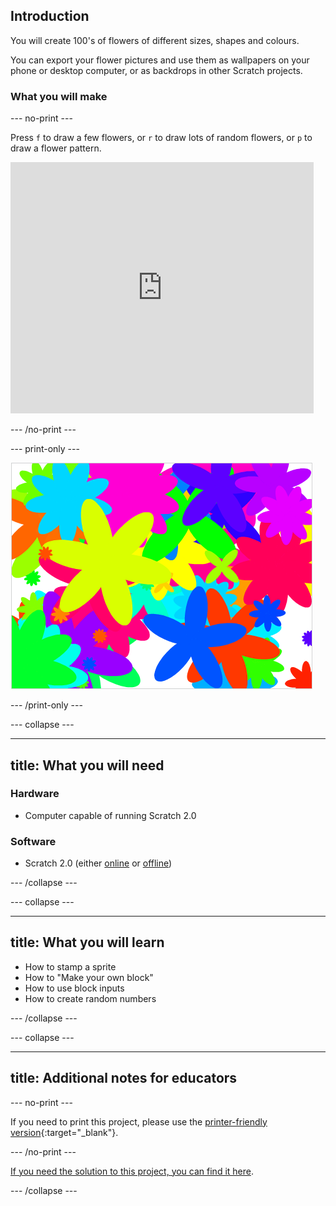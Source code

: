 ## Introduction

You will create 100's of flowers of different sizes, shapes and colours. 

You can export your flower pictures and use them as wallpapers on your phone or desktop computer, or as backdrops in other Scratch projects. 

### What you will make

--- no-print ---

Press `f` to draw a few flowers, or `r` to draw lots of random flowers, or `p` to draw a flower pattern.

<div class="scratch-preview">
  <iframe allowtransparency="true" width="485" height="402" src="https://scratch.mit.edu/projects/embed/253355932/?autostart=false" frameborder="0"></iframe>
</div>

--- /no-print ---

--- print-only ---

![random flowers](images/flower-random.png)

--- /print-only ---

--- collapse ---

---
title: What you will need
---

### Hardware

+ Computer capable of running Scratch 2.0

### Software

+ Scratch 2.0 (either [online](https://rpf.io/scratch-on) or [offline](https://rpf.io/scratch-off))

--- /collapse ---

--- collapse ---

---
title: What you will learn
---

+ How to stamp a sprite 
+ How to "Make your own block"
+ How to use block inputs 
+ How to create random numbers 

--- /collapse ---

--- collapse ---

---
title: Additional notes for educators
---

--- no-print ---

If you need to print this project, please use the [printer-friendly version](https://projects.raspberrypi.org/en/projects/flower-generator/print){:target="_blank"}.

--- /no-print ---

[If you need the solution to this project, you can find it here](http://rpf.io/flower-generator-get).

--- /collapse ---

